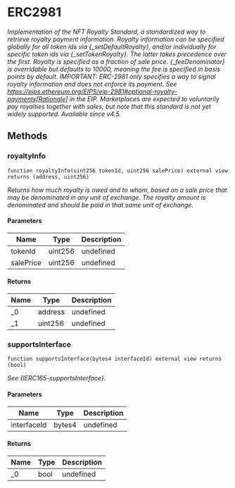 # ERC2981







*Implementation of the NFT Royalty Standard, a standardized way to retrieve royalty payment information. Royalty information can be specified globally for all token ids via {_setDefaultRoyalty}, and/or individually for specific token ids via {_setTokenRoyalty}. The latter takes precedence over the first. Royalty is specified as a fraction of sale price. {_feeDenominator} is overridable but defaults to 10000, meaning the fee is specified in basis points by default. IMPORTANT: ERC-2981 only specifies a way to signal royalty information and does not enforce its payment. See https://eips.ethereum.org/EIPS/eip-2981#optional-royalty-payments[Rationale] in the EIP. Marketplaces are expected to voluntarily pay royalties together with sales, but note that this standard is not yet widely supported. _Available since v4.5._*

## Methods

### royaltyInfo

```solidity
function royaltyInfo(uint256 tokenId, uint256 salePrice) external view returns (address, uint256)
```



*Returns how much royalty is owed and to whom, based on a sale price that may be denominated in any unit of exchange. The royalty amount is denominated and should be paid in that same unit of exchange.*

#### Parameters

| Name | Type | Description |
|---|---|---|
| tokenId | uint256 | undefined |
| salePrice | uint256 | undefined |

#### Returns

| Name | Type | Description |
|---|---|---|
| _0 | address | undefined |
| _1 | uint256 | undefined |

### supportsInterface

```solidity
function supportsInterface(bytes4 interfaceId) external view returns (bool)
```



*See {IERC165-supportsInterface}.*

#### Parameters

| Name | Type | Description |
|---|---|---|
| interfaceId | bytes4 | undefined |

#### Returns

| Name | Type | Description |
|---|---|---|
| _0 | bool | undefined |




